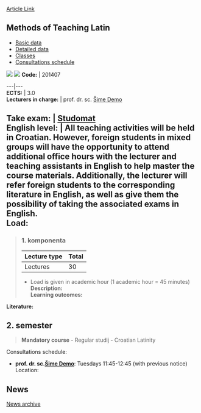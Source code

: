 [Article Link](https://www.fhs.hr/en/course/motl_b)

## Methods of Teaching Latin
  * [Basic data](https://www.fhs.hr/en/course/motl_b#v1id-523806_700247_1_0 "Basic data")
  * [Detailed data](https://www.fhs.hr/en/course/motl_b#v1id-523806_700247_1_1 "Detailed data")
  * [Classes](https://www.fhs.hr/en/course/motl_b#v1id-523806_700247_1_2 "Classes")
  * [Consultations schedule](https://www.fhs.hr/en/course/motl_b#v1id-523806_700247_1_3 "Consultations schedule")


[![](https://www.fhs.hr/img/flags/gif/hr.gif)](https://www.fhs.hr/predmet/mnlj_a) [![](https://www.fhs.hr/img/flags/gif/gb.gif)](https://www.fhs.hr/en/course/motl_b)
**Code:** |  201407  
  
---|---  
**ECTS:** |  3.0   
**Lecturers in charge:** |  prof. dr. sc. [Šime Demo](https://www.fhs.hr/staff/sime.demo)   
  
**Take exam:** |  [Studomat](http://www.isvu.hr/studomat)  
**English level:** |  All teaching activities will be held in Croatian. However, foreign students in mixed groups will have the opportunity to attend additional office hours with the lecturer and teaching assistants in English to help master the course materials. Additionally, the lecturer will refer foreign students to the corresponding literature in English, as well as give them the possibility of taking the associated exams in English.   
**Load:**  
---  
> ### 1. komponenta
> | Lecture type | Total  
> ---|---  
> Lectures | 30  
> * Load is given in academic hour (1 academic hour = 45 minutes)   
**Description:**  
> **Learning outcomes:**  

  
**Literature:**  

  
**2. semester**  
---  
> **Mandatory course** - Regular studij - Croatian Latinity  
>   
Consultations schedule: 
  * **prof. dr. sc.[Šime Demo](https://www.fhs.hr/staff/sime.demo)**: 
Tuesdays 11:45-12:45 (with previous notice)
Location: 


## News
[News archive](https://www.fhs.hr/en/course/motl_b?@=218mc#news_117499 "News archive")
